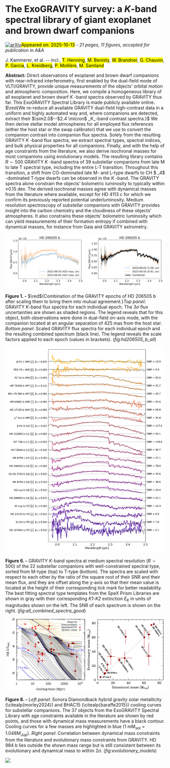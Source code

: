 <div class="macros" style="visibility:hidden;">
$\newcommand{\ensuremath}{}$
$\newcommand{\xspace}{}$
$\newcommand{\object}[1]{\texttt{#1}}$
$\newcommand{\farcs}{{.}''}$
$\newcommand{\farcm}{{.}'}$
$\newcommand{\arcsec}{''}$
$\newcommand{\arcmin}{'}$
$\newcommand{\ion}[2]{#1#2}$
$\newcommand{\textsc}[1]{\textrm{#1}}$
$\newcommand{\hl}[1]{\textrm{#1}}$
$\newcommand{\footnote}[1]{}$
$\newcommand{\micron}{\text{\textmu m}}$
$\newcommand{\red}[1]{\textcolor{black}{#1}}$</div>



<div id="title">

# The ExoGRAVITY survey: a _K_-band spectral library of giant exoplanet and brown dwarf companions

</div>
<div id="comments">

[![arXiv](https://img.shields.io/badge/arXiv-2510.08691-b31b1b.svg)](https://arxiv.org/abs/2510.08691)<mark>Appeared on: 2025-10-13</mark> -  _21 pages, 11 figures, accepted for publication in A&A_

</div>
<div id="authors">

J. Kammerer, et al. -- incl., <mark>T. Henning</mark>, <mark>M. Benisty</mark>, <mark>W. Brandner</mark>, <mark>G. Chauvin</mark>, <mark>P. Garcia</mark>, <mark>L. Kreidberg</mark>, <mark>P. Mollière</mark>, <mark>M. Samland</mark>

</div>
<div id="abstract">

**Abstract:** Direct observations of exoplanet and brown dwarf companions with near-infrared interferometry, first enabled by the dual-field mode of VLTI/GRAVITY, provide unique measurements of the objects' orbital motion and atmospheric composition. Here, we compile a homogeneous library of all exoplanet and brown dwarf _K_ -band spectra observed by GRAVITY thus far. This ExoGRAVITY Spectral Library is made publicly available online. $\red{We re-reduce all available GRAVITY dual-field high-contrast data in a uniform and highly automated way and, where companions are detected, extract their $\sim2.0$--$2.4 \micron$ _K_-band contrast spectra.}$ We then derive stellar model atmospheres for all employed flux references (either the host star or the swap calibrator) that we use to convert the companion contrast into companion flux spectra. Solely from the resulting GRAVITY _K_ -band flux spectra, we extract spectral types, spectral indices, and bulk physical properties for all companions. Finally, and with the help of age constraints from the literature, we also derive isochronal masses for most companions using evolutionary models. The resulting library contains $R \sim 500$ GRAVITY _K_ -band spectra of 39 substellar companions from late M to late T spectral type, including the entire L-T transition. Throughout this transition, a shift from CO-dominated late M- and L-type dwarfs to CH $ _4$ -dominated T-type dwarfs can be observed in the _K_ -band. The GRAVITY spectra alone constrain the objects' bolometric luminosity to typically within $\pm0.15$ dex. The derived isochronal masses agree with dynamical masses from the literature where available, except for HD 4113 c for which we confirm its previously reported potential underluminosity. Medium resolution spectroscopy of substellar companions with GRAVITY provides insight into the carbon chemistry and the cloudiness of these objects' atmospheres. It also constrains these objects' bolometric luminosity which can yield measurements of their formation entropy if combined with dynamical masses, for instance from Gaia and GRAVITY astrometry.

</div>

<div id="div_fig1">

<img src="tmp_2510.08691/./figures/HD206505_b_all.png" alt="Fig1.1" width="50%"/><img src="tmp_2510.08691/./figures/gravity_233_zoom.png" alt="Fig1.2" width="50%"/>

**Figure 1. -** $\red${Combination of the GRAVITY epochs of HD 206505 b after scaling them to bring them into mutual agreement.}_Top panel_: GRAVITY _K_-band flux spectra for each individual epoch. The $3\sigma$ flux uncertainties are shown as shaded regions. The legend reveals that for this object, both observations were done in dual-field on-axis mode, with the companion located at an angular separation of $425$ mas from the host star. _Bottom panel_: Scaled GRAVITY flux spectra for each individual epoch and the resulting combined spectrum (black line). The legend reveals the scale factors applied to each epoch (values in brackets). (*fig:hd206505_b_all*)

</div>
<div id="div_fig2">

<img src="tmp_2510.08691/./figures/all_combined_spectra_good_plain.png" alt="Fig6" width="100%"/>

**Figure 6. -** GRAVITY _K_-band spectra at medium spectral resolution ($R \sim 500$) of the 22 substellar companions with well-constrained spectral type, sorted from M-type (top) to T-type (bottom). The spectra are scaled with respect to each other by the ratio of the square root of their SNR and their mean flux, and they are offset along the y-axis so that their mean value is located at the height of their corresponding tick mark for better readability. The best fitting spectral type templates from the SpeX Prism Libraries are shown in gray with their corresponding _K1_-_K2_ extinction $E_K$ in units of magnitudes shown on the left. The SNR of each spectrum is shown on the right. (*fig:all_combined_spectra_good*)

</div>
<div id="div_fig3">

<img src="tmp_2510.08691/./figures/evolutionary_models.png" alt="Fig8.1" width="50%"/><img src="tmp_2510.08691/./figures/mass_correlation.png" alt="Fig8.2" width="50%"/>

**Figure 8. -** _Left panel_: Sonora Diamondback hybrid gravity solar metallicity (\citealp{morley2024}) and BHAC15 (\citealp{baraffe2015}) cooling curves for substellar companions. The 37 objects from the ExoGRAVITY Spectral Library with age constraints available in the literature are shown by red points, and those with dynamical mass measurements have a black contour. Cooling curves for a few masses are highlighted in blue (1 m$\text{M}_\text{sol} = 1.048 \text{M}_\text{Jup}$). _Right panel_: Correlation between dynamical mass constraints from the literature and evolutionary mass constraints from GRAVITY. HD 984 b lies outside the shown mass range but is still consistent between its evolutionary and dynamical mass to within $2\sigma$. (*fig:evolutionary_models*)

</div><div id="qrcode"><img src=https://api.qrserver.com/v1/create-qr-code/?size=100x100&data="https://arxiv.org/abs/2510.08691"></div>